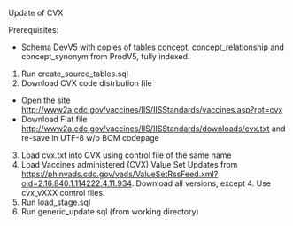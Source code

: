 Update of CVX

Prerequisites:
- Schema DevV5 with copies of tables concept, concept_relationship and concept_synonym from ProdV5, fully indexed. 

1. Run create_source_tables.sql
2. Download CVX code distrbution file
- Open the site http://www2a.cdc.gov/vaccines/IIS/IISStandards/vaccines.asp?rpt=cvx
- Download Flat file http://www2a.cdc.gov/vaccines/IIS/IISStandards/downloads/cvx.txt and re-save in UTF-8 w/o BOM codepage
3. Load cvx.txt into CVX using control file of the same name
4. Load Vaccines administered (CVX) Value Set Updates from https://phinvads.cdc.gov/vads/ValueSetRssFeed.xml?oid=2.16.840.1.114222.4.11.934. Download all versions, except 4. Use cvx_vXXX control files.
5. Run load_stage.sql
6. Run generic_update.sql (from working directory)

 